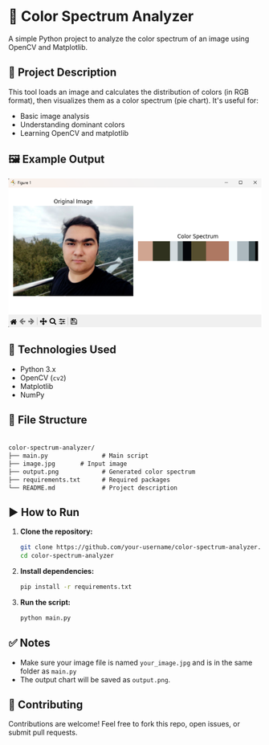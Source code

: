 


# 🎨 Color Spectrum Analyzer

A simple Python project to analyze the color spectrum of an image using OpenCV and Matplotlib.

## 📌 Project Description

This tool loads an image and calculates the distribution of colors (in RGB format), then visualizes them as a color spectrum (pie chart). It's useful for:

- Basic image analysis
- Understanding dominant colors
- Learning OpenCV and matplotlib

## 🖼️ Example Output

![Color Spectrum Output](output.PNG)


## 🧪 Technologies Used

- Python 3.x  
- OpenCV (`cv2`)  
- Matplotlib  
- NumPy  

## 📂 File Structure

```

color-spectrum-analyzer/
├── main.py               # Main script
├── image.jpg       # Input image
├── output.png            # Generated color spectrum
├── requirements.txt      # Required packages
└── README.md             # Project description

````

## ▶️ How to Run

1. **Clone the repository:**
   ```bash
   git clone https://github.com/your-username/color-spectrum-analyzer.git
   cd color-spectrum-analyzer
   ```

2. **Install dependencies:**

   ```bash
   pip install -r requirements.txt
   ```

3. **Run the script:**

   ```bash
   python main.py
   ```

## ✅ Notes

* Make sure your image file is named `your_image.jpg` and is in the same folder as `main.py`
* The output chart will be saved as `output.png`.


## 🤝 Contributing

Contributions are welcome! Feel free to fork this repo, open issues, or submit pull requests.




